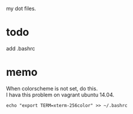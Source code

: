 my dot files.

# todo #
add .bashrc

# memo #
When colorscheme is not set, do this.  
I hava this problem on vagrant ubuntu 14.04.

```
echo "export TERM=xterm-256color" >> ~/.bashrc
```

